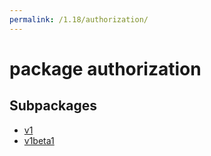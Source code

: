 ```yaml
---
permalink: /1.18/authorization/
---
```


# package authorization



## Subpackages

* [v1](authorization-v1.md)
* [v1beta1](authorization-v1beta1.md)